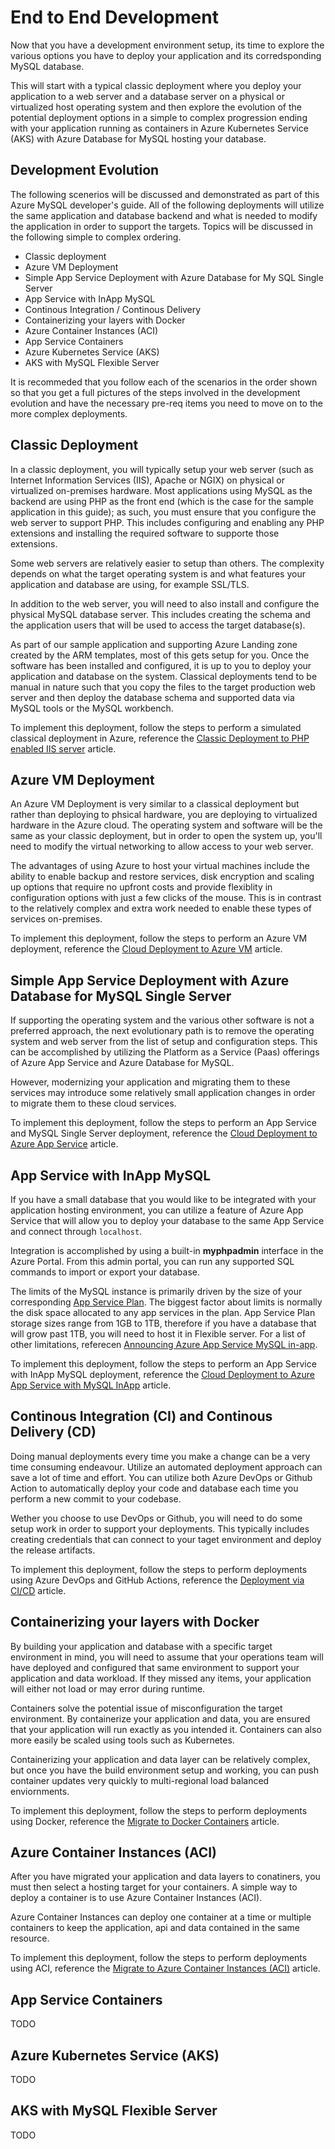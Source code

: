 # End to End Development

Now that you have a development environment setup, its time to explore the various options you have to deploy your application and its corredsponding MySQL database.  

This will start with a typical classic deployment where you deploy your application to a web server and a database server on a physical or virtualized host operating system and then explore the evolution of the potential deployment options in a simple to complex progression ending with your application running as containers in Azure Kubernetes Service (AKS) with Azure Database for MySQL hosting your database.

## Development Evolution

The following scenerios will be discussed and demonstrated as part of this Azure MySQL developer's guide.  All of the following deployments will utilize the same application and database backend and what is needed to modify the application in order to support the targets.  Topics will be discussed in the following simple to complex ordering.

- Classic deployment
- Azure VM Deployment
- Simple App Service Deployment with Azure Database for My SQL Single Server
- App Service with InApp MySQL
- Continous Integration / Continous Delivery
- Containerizing your layers with Docker
- Azure Container Instances (ACI)
- App Service Containers
- Azure Kubernetes Service (AKS)
- AKS with MySQL Flexible Server

It is recommeded that you follow each of the scenarios in the order shown so that you get a full pictures of the steps involved in the development evolution and have the necessary pre-req items you need to move on to the more complex deployments.

## Classic Deployment

In a classic deployment, you will typically setup your web server (such as Internet Information Services (IIS), Apache or NGIX) on physical or virtualized on-premises hardware.  Most applications using MySQL as the backend are using PHP as the front end (which is the case for the sample application in this guide); as such, you must ensure that you configure the web server to support PHP.  This includes configuring and enabling any PHP extensions and installing the required software to supporte those extensions.

Some web servers are relatively easier to setup than others.  The complexity depends on what the target operating system is and what features your application and database are using, for example SSL/TLS.

In addition to the web server, you will need to also install and configure the physical MySQL database server.  This includes creating the schema and the application users that will be used to access the target database(s).

As part of our sample application and supporting Azure Landing zone created by the ARM templates, most of this gets setup for you.  Once the software has been installed and configured, it is up to you to deploy your application and database on the system.  Classical deployments tend to be manual in nature such that you copy the files to the target production web server and then deploy the database schema and supported data via MySQL tools or the MySQL workbench.

To implement this deployment, follow the steps to perform a simulated classical deployment in Azure, reference the [Classic Deployment to PHP enabled IIS server](./../artifacts/01-ClassicDeploy/README.md) article.

## Azure VM Deployment

An Azure VM Deployment is very similar to a classical deployment but rather than deploying to phsical hardware, you are deploying to virtualized hardware in the Azure cloud.  The operating system and software will be the same as your classic deployment, but in order to open the system up, you'll need to modify the virtual networking to allow access to your web server.

The advantages of using Azure to host your virtual machines include the ability to enable backup and restore services, disk encryption and scaling up options that require no upfront costs and provide flexiblity in configuration options with just a few clicks of the mouse.  This is in contrast to the relatively complex and extra work needed to enable these types of services on-premises.

To implement this deployment, follow the steps to perform an Azure VM deployment, reference the [Cloud Deployment to Azure VM](./../artifacts/02-01-CloudDeploy-Vm/README.md) article.

## Simple App Service Deployment with Azure Database for MySQL Single Server

If supporting the operating system and the various other software is not a preferred approach, the next evolutionary path is to remove the operating system and web server from the list of setup and configuration steps. This can be accomplished by utilizing the Platform as a Service (Paas) offerings of Azure App Service and Azure Database for MySQL.

However, modernizing your application and migrating them to these services may introduce some relatively small application changes in order to migrate them to these cloud services.

To implement this deployment, follow the steps to perform an App Service and MySQL Single Server deployment, reference the [Cloud Deployment to Azure App Service](./../artifacts/02-02-CloudDeploy-AppSvc/README.md) article.

## App Service with InApp MySQL

If you have a small database that you would like to be integrated with your application hosting environment, you can utilize a feature of Azure App Service that will allow you to deploy your database to the same App Service and connect through `localhost`.

Integration is accomplished by using a built-in **myphpadmin** interface in the Azure Portal.  From this admin portal, you can run any supported SQL commands to import or export your database.

The limits of the MySQL instance is primarily driven by the size of your corresponding [App Service Plan](https://azure.microsoft.com/en-us/pricing/details/app-service/windows/).  The biggest factor about limits is normally the disk space allocated to any app services in the plan.  App Service Plan storage sizes range from 1GB to 1TB, therefore if you have a database that will grow past 1TB, you will need to host it in Flexible server.  For a list of other limitations, referecen [Announcing Azure App Service MySQL in-app](https://azure.microsoft.com/en-us/blog/mysql-in-app-preview-app-service/).

To implement this deployment, follow the steps to perform an App Service with InApp MySQL deployment, reference the [Cloud Deployment to Azure App Service with MySQL InApp](./../artifacts/02-03-CloudDeploy-InApp/README.md) article.

## Continous Integration (CI) and Continous Delivery (CD)

Doing manual deployments every time you make a change can be a very time consuming endeavour.  Utilize an automated deployment approach can save a lot of time and effort.  You can utilize both Azure DevOps or Github Action to automatically deploy your code and database each time you perform a new commit to your codebase.

Wether you choose to use DevOps or Github, you will need to do some setup work in order to support your deployments.  This typically includes creating credentials that can connect to your taget environment and deploy the release artifacts.

To implement this deployment, follow the steps to perform deployments using Azure DevOps and GitHub Actions, reference the [Deployment via CI/CD](./../artifacts/02-04-CloudDeploy-CICD/README.md) article.

## Containerizing your layers with Docker

By building your application and database with a specific target environment in mind, you will need to assume that your operations team will have deployed and configured that same environment to support your application and data workload.  If they missed any items, your application will either not load or may error during runtime.

Containers solve the potential issue of misconfiguration the target environment.  By containerize your application and data, you are ensured that your application will run exactly as you intended it. Containers can also more easily be scaled using tools such as Kubernetes.

Containerizing your application and data layer can be relatively complex, but once you have the build environment setup and working, you can push container updates very quickly to multi-regional load balanced enviornments.

To implement this deployment, follow the steps to perform deployments using Docker, reference the [Migrate to Docker Containers](./../artifacts/03-00-Docker/README.md) article.

## Azure Container Instances (ACI)

After you have migrated your application and data layers to conatiners, you must then select a hosting target for your containers.  A simple way to deploy a container is to use Azure Container Instances (ACI).

Azure Container Instances can deploy one container at a time or multiple containers to keep the application, api and data contained in the same resource.

To implement this deployment, follow the steps to perform deployments using ACI, reference the [Migrate to Azure Container Instances (ACI)](./../artifacts/03-01-CloudDeploy-ACI/README.md) article.

## App Service Containers

TODO

## Azure Kubernetes Service (AKS)

TODO

## AKS with MySQL Flexible Server

TODO